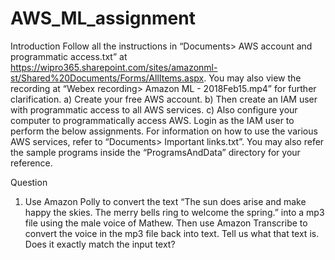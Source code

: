 # AWS_ML_assignment

Introduction
Follow all the instructions in “Documents> AWS account and programmatic access.txt” at https://wipro365.sharepoint.com/sites/amazonml-st/Shared%20Documents/Forms/AllItems.aspx. You may also view the recording at “Webex recording> Amazon ML - 2018Feb15.mp4” for further clarification.
a)	Create your free AWS account.
b)	 Then create an IAM user with programmatic access to all AWS services. 
c)	Also configure your computer to programmatically access AWS. 
Login as the IAM user to perform the below assignments. For information on how to use the various AWS services, refer to “Documents> Important links.txt”. You may also refer the sample programs inside the “ProgramsAndData” directory for your reference.

Question

1.	Use Amazon Polly to convert the text “The sun does arise and make happy the skies. The merry bells ring to welcome the spring.” into a mp3 file using the male voice of Mathew. Then use Amazon Transcribe to convert the voice in the mp3 file back into text. Tell us what that text is. Does it exactly match the input text?
